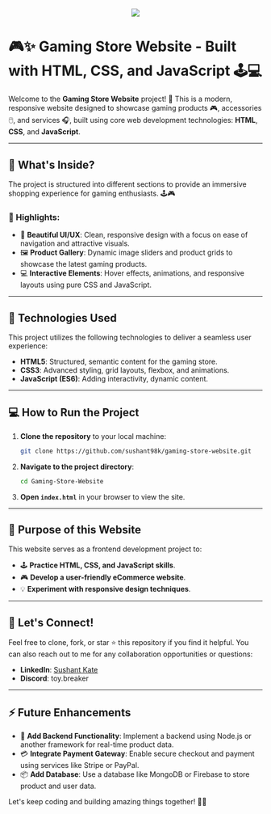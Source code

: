 <h1 align="center">
    <img src="https://readme-typing-svg.herokuapp.com/?font=Righteous&size=35&center=true&vCenter=true&width=500&height=70&duration=4000&lines=Game+Store+Website;" />
</h1>

# 🎮✨ Gaming Store Website - Built with HTML, CSS, and JavaScript 🕹️💻

Welcome to the **Gaming Store Website** project! 🚀 This is a modern, responsive website designed to showcase gaming products 🎮, accessories 🖱️, and services 🎧, built using core web development technologies: **HTML**, **CSS**, and **JavaScript**.

---

## 🌟 What's Inside?

The project is structured into different sections to provide an immersive shopping experience for gaming enthusiasts. 🕹️🎮

### 📌 Highlights:

- 🎨 **Beautiful UI/UX**: Clean, responsive design with a focus on ease of navigation and attractive visuals.
- 🖼️ **Product Gallery**: Dynamic image sliders and product grids to showcase the latest gaming products.
- 💻 **Interactive Elements**: Hover effects, animations, and responsive layouts using pure CSS and JavaScript.

---

## 🚀 Technologies Used

This project utilizes the following technologies to deliver a seamless user experience:

- **HTML5**: Structured, semantic content for the gaming store.
- **CSS3**: Advanced styling, grid layouts, flexbox, and animations.
- **JavaScript (ES6)**: Adding interactivity, dynamic content.

---

## 💻 How to Run the Project

1. **Clone the repository** to your local machine:
   ```bash
   git clone https://github.com/sushant98k/gaming-store-website.git
   ```
2. **Navigate to the project directory**:
   ```bash
   cd Gaming-Store-Website
   ```
3. **Open `index.html`** in your browser to view the site.

---

## 🎯 Purpose of this Website

This website serves as a frontend development project to:

- 🕹️ **Practice HTML, CSS, and JavaScript skills**.
- 🎮 **Develop a user-friendly eCommerce website**.
- 💡 **Experiment with responsive design techniques**.

---

## 🚀 Let's Connect!

Feel free to clone, fork, or star ⭐ this repository if you find it helpful. You can also reach out to me for any collaboration opportunities or questions:

- **LinkedIn**: [Sushant Kate](https://www.linkedin.com/in/sushant-kate)
- **Discord**: toy.breaker

---

## ⚡ Future Enhancements

- 🔧 **Add Backend Functionality**: Implement a backend using Node.js or another framework for real-time product data.
- 💳 **Integrate Payment Gateway**: Enable secure checkout and payment using services like Stripe or PayPal.
- 📦 **Add Database**: Use a database like MongoDB or Firebase to store product and user data.

Let's keep coding and building amazing things together! 🚀🔥
